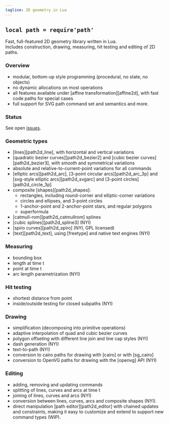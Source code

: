 ```yaml
---
tagline: 2D geometry in Lua
---
```


## `local path = require'path'`

Fast, full-featured 2D geometry library written in Lua. \
Includes construction, drawing, measuring, hit testing and editing of 2D paths.

### Overview

  * modular, bottom-up style programming (procedural, no state, no objects)
  * no dynamic allocations on most operations
  * all features available under [affine transformation][affine2d], with fast code paths for special cases
  * full support for SVG path command set and semantics and more.

### Status

See open [issues](https://github.com/luapower/path2d/issues).

### Geometric types

  * [lines][path2d_line], with horizontal and vertical variations
  * [quadratic bezier curves][path2d_bezier2] and [cubic bezier curves][path2d_bezier3], with
    smooth and symmetrical variations
  * absolute and relative-to-current-point variations for all commands
  * [elliptic arcs][path2d_arc], [3-point circular arcs][path2d_arc_3p] and
    [svg-style elliptic arcs][path2d_svgarc] and [3-point circles][path2d_circle_3p]
  * composite [shapes][path2d_shapes]:
    * rectangles, including round-corner and elliptic-corner variations
    * circles and ellipses, and 3-point circles
    * 1-anchor-point and 2-anchor-point stars, and regular polygons
    * superformula
  * [catmull-rom][path2d_catmullrom] splines
  * [cubic splines][path2d_spline3] (NYI)
  * [spiro curves][path2d_spiro] (NYI, GPL licensed)
  * [text][path2d_text], using [freetype] and native text engines (NYI)

### Measuring

  * bounding box
  * length at time t
  * point at time t
  * arc length parametrization (NYI)

### Hit testing

  * shortest distance from point
  * inside/outside testing for closed subpaths (NYI)

### Drawing

  * simplification (decomposing into primitive operations)
  * adaptive interpolation of quad and cubic bezier curves
  * polygon offseting with different line join and line cap styles (NYI)
  * dash generation (NYI)
  * text-to-path (NYI)
  * conversion to cairo paths for drawing with [cairo] or with [sg_cairo]
  * conversion to OpenVG paths for drawing with the [openvg] API (NYI)

### Editing

  * adding, removing and updating commands
  * splitting of lines, curves and arcs at time t
  * joining of lines, curves and arcs (NYI)
  * conversion between lines, curves, arcs and composite shapes (NYI).
  * direct manipulation [path editor][path2d_editor] with chained updates and constraints,
    making it easy to customize and extend to support new command types (WIP).


